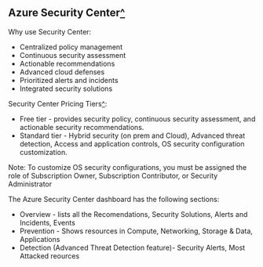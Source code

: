 ## Azure Security Center[^](https://docs.microsoft.com/en-us/azure/security-center/security-center-intro)

Why use Security Center:
* Centralized policy management
* Continuous security assessment
* Actionable recommendations
* Advanced cloud defenses
* Prioritized alerts and incidents
* Integrated security solutions

Security Center Pricing Tiers[^](https://docs.microsoft.com/en-us/azure/security-center/security-center-pricing):
* Free tier - provides security policy, continuous security assessment, and actionable security recommendations.
* Standard tier - Hybrid security (on prem and Cloud), Advanced threat detection, Access and application controls, OS security configuration customization.

Note: To customize OS security configurations, you must be assigned the role of Subscription Owner, Subscription Contributor, or Security Administrator

The Azure Security Center dashboard has the following sections:
* Overview - lists all the Recomendations, Security Solutions, Alerts and Incidents, Events
* Prevention - Shows resources in Compute, Networking, Storage & Data, Applications
* Detection (Advanced Threat Detection feature)- Security Alerts, Most Attacked reources